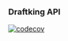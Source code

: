 ### Draftking API

[![codecov](https://codecov.io/gh/schulerj89/draftkings_php/branch/main/graph/badge.svg?token=XR7C566OYH)](https://codecov.io/gh/schulerj89/draftkings_php)
